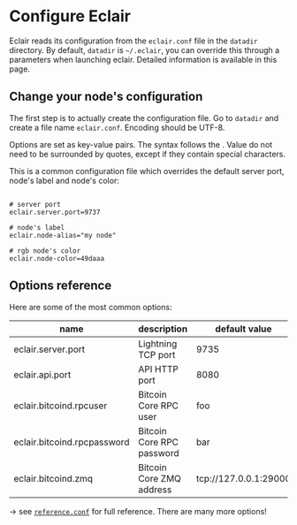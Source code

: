# Configure Eclair

Eclair reads its configuration from the `eclair.conf` file in the `datadir` directory. By default, `datadir` is `~/.eclair`, you can override this through a parameters when launching eclair. Detailed information is available in this page.

## Change your node's configuration

The first step is to actually create the configuration file. Go to `datadir` and create a file name `eclair.conf`. Encoding should be UTF-8.

Options are set as key-value pairs. The syntax follows the <TODO link>. Value do not need to be surrounded by quotes, except if they contain special characters.

This is a common configuration file which overrides the default server port, node's label and node's color:

```shell

# server port
eclair.server.port=9737

# node's label
eclair.node-alias="my node"

# rgb node's color
eclair.node-color=49daaa

```

## Options reference

Here are some of the most common options:

name                         | description               | default value
-----------------------------|---------------------------|--------------
 eclair.server.port          | Lightning TCP port        | 9735
 eclair.api.port             | API HTTP port             | 8080
 eclair.bitcoind.rpcuser     | Bitcoin Core RPC user     | foo
 eclair.bitcoind.rpcpassword | Bitcoin Core RPC password | bar
 eclair.bitcoind.zmq         | Bitcoin Core ZMQ address  | tcp://127.0.0.1:29000

&rarr; see [`reference.conf`](eclair-core/src/main/resources/reference.conf) for full reference. There are many more options!
